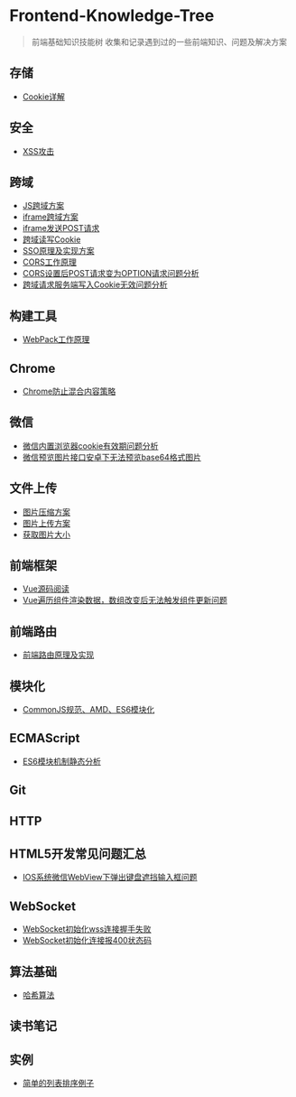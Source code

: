 # Frontend-Knowledge-Tree
> 前端基础知识技能树
> 收集和记录遇到过的一些前端知识、问题及解决方案

## 存储

*	[Cookie详解](https://zhuanlan.zhihu.com/p/25793137)

## 安全
* [XSS攻击]()

## 跨域
*	[JS跨域方案]()
* [iframe跨域方案](http://www.alloyteam.com/2013/11/the-second-version-universal-solution-iframe-cross-domain-communication/)
*	[iframe发送POST请求]()
* [跨域读写Cookie]()
* [SSO原理及实现方案](https://cnodejs.org/topic/55f6e69904556da7553d20dd)
* [CORS工作原理]()
*	[CORS设置后POST请求变为OPTION请求问题分析](https://itbilu.com/javascript/js/VkiXuUcC.html)
* [跨域请求服务端写入Cookie无效问题分析](https://blog.csdn.net/a317560315/article/details/78397369)

## 构建工具

*	[WebPack工作原理]()

## Chrome

*	[Chrome防止混合内容策略](https://developers.google.com/web/fundamentals/security/prevent-mixed-content/fixing-mixed-content?hl=zh-cn)

## 微信

* [微信内置浏览器cookie有效期问题分析]()
* [微信预览图片接口安卓下无法预览base64格式图片](https://developers.weixin.qq.com/blogdetail?action=get_post_info&lang=zh_CN&token=1464760691&docid=1f8707fadc4930bb4d36d33b8cc863c2&comment_lvl=2)

## 文件上传
*	[图片压缩方案]()
* [图片上传方案]()
* [获取图片大小]()

## 前端框架
* [Vue源码阅读]()
* [Vue遍历组件渲染数据，数组改变后无法触发组件更新问题]()	

## 前端路由
*	[前端路由原理及实现](https://juejin.im/post/5ac61da66fb9a028c71eae1b?utm_source=gold_browser_extension)

## 模块化
* [CommonJS规范、AMD、ES6模块化]()

## ECMAScript
*	[ES6模块机制静态分析]()

## Git

## HTTP

## HTML5开发常见问题汇总
*	[IOS系统微信WebView下弹出键盘遮挡输入框问题]()

## WebSocket
*	[WebSocket初始化wss连接握手失败]()
*	[WebSocket初始化连接报400状态码]()

## 算法基础
*	[哈希算法]()

## 读书笔记

## 实例

* [简单的列表排序例子](./example/simple-sortlist.html)

